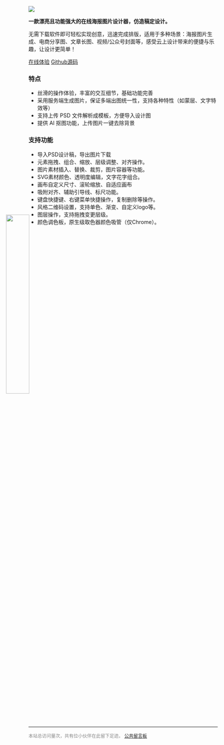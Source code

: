 
![](../images/2023-7-16-1689486872977.jpg)

**一款漂亮且功能强大的在线海报图片设计器，仿造稿定设计。**

无需下载软件即可轻松实现创意，迅速完成排版，适用于多种场景：海报图片生成、电商分享图、文章长图、视频/公众号封面等，感受云上设计带来的便捷与乐趣，让设计更简单！

<a class="v-button" target="_blank" href="https://design.palxp.com/">在线体验</a> <a class="v-button-plain" href="https://github.com/palxiao/PalxpDesign">Github源码</a>

### 特点

- 丝滑的操作体验，丰富的交互细节，基础功能完善
- 采用服务端生成图片，保证多端出图统一性，支持各种特性（如蒙层、文字特效等）
- 支持上传 PSD 文件解析成模板，方便导入设计图
- 提供 AI 抠图功能，上传图片一键去除背景

### 支持功能

- 导入PSD设计稿，导出图片下载
- 元素拖拽、组合、缩放、层级调整、对齐操作。
- 图片素材插入、替换、裁剪，图片容器等功能。
- SVG素材颜色、透明度编辑，文字花字组合。
- 画布自定义尺寸、滚轮缩放、自适应画布
- 吸附对齐、辅助引导线、标尺功能。
- 键盘快捷键、右键菜单快捷操作，复制删除等操作。
- 风格二维码设置，支持单色、渐变、自定义logo等。
- 图层操作，支持拖拽变更层级。
- 颜色调色板，原生级取色器颜色吸管（仅Chrome）。

<img src="../images/logo.png" style="width: 35%;margin: 0 0 -57px -60px;transform: translateY(-43px);" >

-----

<div style="font-size:12px;color:#888888"><span id="busuanzi_container_site_pv">本站总访问量<span id="busuanzi_value_site_pv"></span>次</span>，<span id="busuanzi_container_site_pv">共有<span id="busuanzi_value_site_uv"></span>位小伙伴在此留下足迹。</span> <a href="https://support.qq.com/product/496599">公共留言板</a></div>